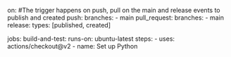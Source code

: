 on:  #The trigger happens on push, pull on the main and release events to publish and created
    push:
        branches:
            - main
    pull_request:
        branches:
            - main
    release:
        types: [published, created]

jobs:
    build-and-test:
        runs-on: ubuntu-latest
        steps:
            - uses: actions/checkout@v2
            - name: Set up Python 